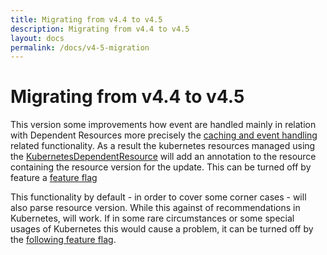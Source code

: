 ```yaml
---
title: Migrating from v4.4 to v4.5
description: Migrating from v4.4 to v4.5
layout: docs
permalink: /docs/v4-5-migration
---
```


# Migrating from v4.4 to v4.5

This version some improvements how event are handled mainly in relation with Dependent Resources more precisely the
[caching and event handling](https://javaoperatorsdk.io/docs/dependent-resources#caching-and-event-handling-in-kubernetesdependentresource)
related functionality. As a result the kubernetes resources managed using the
[KubernetesDependentResource](https://github.com/java-operator-sdk/java-operator-sdk/blob/73b1d8db926a24502c3a70da34f6bcac4f66b4eb/operator-framework-core/src/main/java/io/javaoperatorsdk/operator/processing/event/source/informer/InformerEventSource.java#L72-L72)
will add an annotation to the resource containing the resource version for the update. This can be turned off by
feature a
[feature flag](https://github.com/java-operator-sdk/java-operator-sdk/blob/73b1d8db926a24502c3a70da34f6bcac4f66b4eb/operator-framework-core/src/main/java/io/javaoperatorsdk/operator/api/config/ConfigurationService.java#L375-L375)

This functionality by default - in order to cover some corner cases - will also parse resource version. While
this against of recommendations in Kubernetes, will work. If in some rare circumstances or some special usages
of Kubernetes this would cause a problem, it can be turned off by the
[following feature flag](https://github.com/java-operator-sdk/java-operator-sdk/blob/73b1d8db926a24502c3a70da34f6bcac4f66b4eb/operator-framework-core/src/main/java/io/javaoperatorsdk/operator/api/config/ConfigurationService.java#L390-L390).

